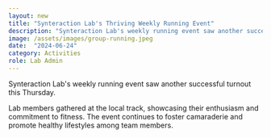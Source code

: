 ```yaml
---
layout: new
title: "Synteraction Lab's Thriving Weekly Running Event"
description: "Synteraction Lab's weekly running event saw another successful turnout this Thursday"
image: /assets/images/group-running.jpeg
date:  "2024-06-24"
category: Activities
role: Lab Admin
---
```

Synteraction Lab's weekly running event saw another successful turnout this Thursday. 

Lab members gathered at the local track, showcasing their enthusiasm and commitment to fitness. The event continues to foster camaraderie and promote healthy lifestyles among team members.
